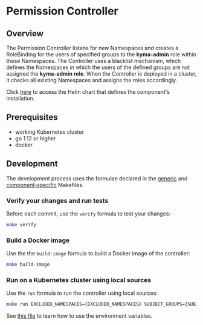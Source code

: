 # Permission Controller

## Overview
The Permission Controller listens for new Namespaces and creates a RoleBinding for the users of specified groups to the **kyma-admin** role within these Namespaces.  The Controller uses a blacklist mechanism, which defines the Namespaces in which the users of the defined groups are not assigned the **kyma-admin role**. When the Controller is deployed in a cluster, it checks all existing Namespaces and assigns the roles accordingly.

Click [here](/resources/permission-controller) to access the Helm chart that defines the component's installation.

## Prerequisites

- working Kubernetes cluster
- go 1.12 or higher
- docker

## Development

The development process uses the formulae declared in the [generic](/common/makefiles/generic-make-go.mk) and [component-specific](./Makefile) Makefiles.

### Verify your changes and run tests
Before each commit, use the `verify` formula to test your changes:
  ```bash
  make verify
  ```

### Build a Docker image

Use the the `build-image` formula to build a Docker image of the controller:
  ```bash
  make build-image
  ```

### Run on a Kubernetes cluster using local sources

Use the `run` formula to run the controller using local sources:
  ```bash
  make run EXCLUDED_NAMESPACES={EXCLUDED_NAMESPACES} SUBJECT_GROUPS={SUBJECT_GROUPS} STATIC_CONNECTOR={STATIC_CONNECTOR}
  ```
  
See [this file](/resources/permission-controller/README.md#configuration) to learn how to use the environment variables.

